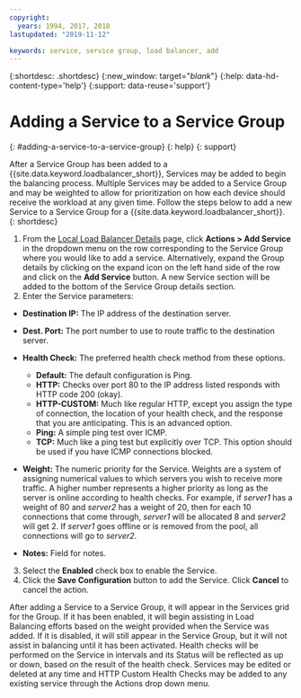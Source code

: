 ```yaml
---
copyright:
  years: 1994, 2017, 2018
lastupdated: "2019-11-12"

keywords: service, service group, load balancer, add
---
```


{:shortdesc: .shortdesc}
{:new_window: target="_blank_"}
{:help: data-hd-content-type='help'}
{:support: data-reuse='support'}

# Adding a Service to a Service Group
{: #adding-a-service-to-a-service-group}
{: help}
{: support}

After a Service Group has been added to a {{site.data.keyword.loadbalancer_short}}, Services may be added to begin the balancing process. Multiple Services may be added to a Service Group and may be weighted to allow for prioritization on how each device should receive the workload at any given time. Follow the steps below to add a new Service to a Service Group for a {{site.data.keyword.loadbalancer_short}}.
{: shortdesc}

1. From the [Local Load Balancer Details](/docs/local-load-balancer?topic=local-load-balancer-viewing-local-load-balancer-details) page, click **Actions > Add Service** in the dropdown menu on the row corresponding to the Service Group where you would like to add a service. Alternatively, expand the Group details by clicking on the expand icon on the left hand side of the row and click on the **Add Service** button. A new Service section will be added to the bottom of the Service Group details section.
2. Enter the Service parameters:
  - **Destination IP:** The IP address of the destination server.
  - **Dest. Port:** The port number to use to route traffic to the destination server.
  - **Health Check:** The preferred health check method from these options.

     - **Default:** The default configuration is Ping.
     - **HTTP:** Checks over port 80 to the IP address listed responds with HTTP code 200 (okay).
     - **HTTP-CUSTOM:** Much like regular HTTP, except you assign the type of connection, the location of your health check, and the response that you are anticipating. This is an advanced option.
     - **Ping:** A simple ping test over ICMP.
     - **TCP:** Much like a ping test but explicitly over TCP. This option should be used if you have ICMP connections blocked.
  - **Weight:** The numeric priority for the Service. Weights are a system of assigning numerical values to which servers you wish to receive more traffic. A higher number represents a higher priority as long as the server is online according to health checks. For example, if _server1_ has a weight of 80 and _server2_ has a weight of 20, then for each 10 connections that come through, _server1_ will be allocated 8 and _server2_ will get 2. If _server1_ goes offline or is removed from the pool, all connections will go to _server2_.
  - **Notes:** Field for notes.
3. Select the **Enabled** check box to enable the Service.
4. Click the **Save Configuration** button to add the Service. Click **Cancel** to cancel the action.

After adding a Service to a Service Group, it will appear in the Services grid for the Group. If it has been enabled, it will begin assisting in Load Balancing efforts based on the weight provided when the Service was added. If it is disabled, it will still appear in the Service Group, but it will not assist in balancing until it has been activated. Health checks will be performed on the Service in intervals and its Status will be reflected as up or down, based on the result of the health check. Services may be edited or deleted at any time and HTTP Custom Health Checks may be added to any existing service through the Actions drop down menu.
